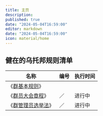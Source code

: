 ```yaml
---
title: 主页
description:
published: true
date: "2024-05-04T16:59:00"
editor: markdown
date: "2024-05-04T16:59:00"
icon: material/home
---
```


## 健在的乌托邦规则清单

| 名称                                          | 编号 | 执行时间 |
| --------------------------------------------- | ---- | -------- |
| 《[群基本规则](群基本规则.md)》               |      |          |
| 《[群员大会章程](群员大会章程/index.md)》     | ／   | 进行中   |
| 《[群管理员选举法](群管理员选举法/index.md)》 | ／   | 进行中   |
